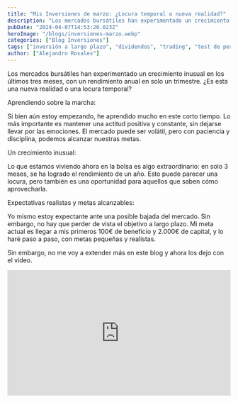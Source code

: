 ```yaml
---
title: "Mis Inversiones de marzo: ¿Locura temporal o nueva realidad?"
description: "Los mercados bursátiles han experimentado un crecimiento inusual en los últimos tres meses, con un rendimiento anual en solo un trimestre. ¿Es esta una nueva realidad o una locura temporal?"
pubDate: "2024-04-07T14:53:20.023Z"
heroImage: "/blogs/inversiones-marzo.webp"
categories: ["Blog Inversiones"]
tags: ["inversión a largo plazo", "dividendos", "trading", "test de perfil de inversor", "estrategias de inversión", "análisis de mercado", "comunidad de inversores"]
author: ["Alejandro Rosales"]
---
```

Los mercados bursátiles han experimentado un crecimiento inusual en los últimos tres meses, con un rendimiento anual en solo un trimestre. ¿Es esta una nueva realidad o una locura temporal?

Aprendiendo sobre la marcha:

Si bien aún estoy empezando, he aprendido mucho en este corto tiempo. Lo más importante es mantener una actitud positiva y constante, sin dejarse llevar por las emociones. El mercado puede ser volátil, pero con paciencia y disciplina, podemos alcanzar nuestras metas.

Un crecimiento inusual:

Lo que estamos viviendo ahora en la bolsa es algo extraordinario: en solo 3 meses, se ha logrado el rendimiento de un año. Esto puede parecer una locura, pero también es una oportunidad para aquellos que saben cómo aprovecharla.

Expectativas realistas y metas alcanzables:

Yo mismo estoy expectante ante una posible bajada del mercado. Sin embargo, no hay que perder de vista el objetivo a largo plazo. Mi meta actual es llegar a mis primeros 100€ de beneficio y 2.000€ de capital, y lo haré paso a paso, con metas pequeñas y realistas.

Sin embargo, no me voy a extender más en este blog y ahora los dejo con el vídeo.

<div class="iframe-container" style="position: relative; width: 100%; height: 0; padding-bottom: 56.25%; overflow: hidden;">
  <iframe width="560" height="315" src="https://www.youtube.com/embed/znVIIVfYoh0?si=Gac6-L2wyNe1T8tK" title="YouTube video player" frameborder="0" allow="accelerometer; autoplay; clipboard-write; encrypted-media; gyroscope; picture-in-picture; web-share" allowfullscreen style="position: absolute; top: 0; left: 0; width: 100%; height: 100%; border: none;"></iframe>
</div>
